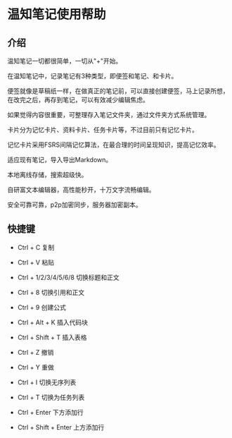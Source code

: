 # 温知笔记使用帮助

## 介绍

温知笔记一切都很简单，一切从"+"开始。

在温知笔记中，记录笔记有3种类型，即便签和笔记、和卡片。

便签就像是草稿纸一样，在做真正的笔记前，可以直接创建便签，马上记录所想，在改完之后，再存到笔记，可以有效减少编辑焦虑。

如果觉得内容很重要，可整理存入笔记文件夹，通过文件夹方式系统管理。

卡片分为记忆卡片、资料卡片、任务卡片等，不过目前只有记忆卡片。

记忆卡片采用FSRS间隔记忆算法，在最合理的时间呈现知识，提高记忆效率。

适应现有笔记，导入导出Markdown。

本地离线存储，搜索超级快。

自研富文本编辑器，高性能秒开，十万文字流畅编辑。

安全可靠可靠，p2p加密同步，服务器加密副本。

## 快捷键

- Ctrl + C 复制

- Ctrl + V 粘贴

- Ctrl + 1/2/3/4/5/6/8 切换标题和正文

- Ctrl + 8 切换引用和正文

- Ctrl + 9 创建公式

- Ctrl + Alt + K 插入代码块

- Ctrl + Shift + T 插入表格

- Ctrl + Z 撤销

- Ctrl + Y 重做

- Ctrl + I 切换无序列表

- Ctrl + T 切换为任务列表

- Ctrl + Enter 下方添加行

- Ctrl + Shift + Enter 上方添加行


